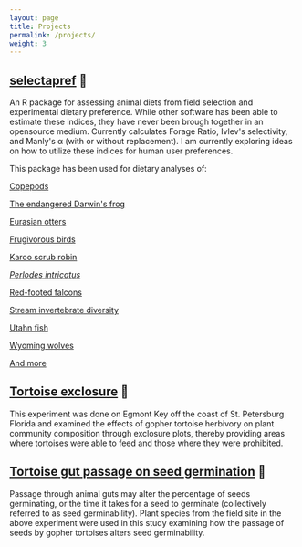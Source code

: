 ```yaml
---
layout: page
title: Projects
permalink: /projects/
weight: 3
---
```


## [selectapref](https://cran.r-project.org/web/packages/selectapref/index.html)  :fork_and_knife:

An R package for assessing animal diets from field selection and experimental dietary preference. While other software has been able to estimate these indices, they have never been brough together in an opensource medium. Currently calculates Forage Ratio, Ivlev's selectivity, and Manly's α (with or without replacement). I am currently exploring ideas on how to utilize these indices for human user preferences.

This package has been used for dietary analyses of:

[Copepods](https://academic.oup.com/icesjms/advance-article-abstract/doi/10.1093/icesjms/fsx249/4836298?redirectedFrom=fulltext)

[The endangered Darwin's frog](https://www.researchgate.net/profile/Andres_Valenzuela_Sanchez/publication/325480717_Trophic_ecology_of_the_endangered_Darwin's_frog_inferred_by_stable_isotopes/links/5b61ac78458515c4b257b4df/Trophic-ecology-of-the-endangered-Darwins-frog-inferred-by-stable-isotopes.pdf)

[Eurasian otters](http://s-space.snu.ac.kr/bitstream/10371/144576/1/000000153344.pdf)

[Frugivorous birds](https://www.sciencedirect.com/science/article/pii/S0006320719314946)

[Karoo scrub robin](https://www.biorxiv.org/content/10.1101/508465v1.abstract)

[*Perlodes intricatus*](https://www.tandfonline.com/doi/abs/10.1080/01650424.2019.1708406)

[Red-footed falcons](https://www.researchgate.net/publication/322015465_Food_supply_Orthoptera_Mantodea_Rodentia_and_Eulipotyphla_and_food_preferences_of_the_red-footed_falcon_Falco_vespertinus_in_Slovakia)

[Stream invertebrate diversity](https://onlinelibrary.wiley.com/doi/abs/10.1111/fwb.13236)

[Utahn fish](https://digitalcommons.usu.edu/cgi/viewcontent.cgi?article=8513&context=etd) 

[Wyoming wolves](https://wildlife.onlinelibrary.wiley.com/doi/abs/10.1002/jwmg.21710) 

[And more](https://scholar.google.com/scholar?hl=en&as_sdt=0,10&q=selectapref)

## [Tortoise exclosure](https://jcrichardson617.github.io/2018/08/15/seed-germinability.html) :turtle:
                      

This experiment was done on Egmont Key off the coast of St. Petersburg Florida and examined the effects of gopher tortoise herbivory on plant community composition through exclosure plots, thereby providing areas where tortoises were able to feed and those where they were prohibited.

## [Tortoise gut passage on seed germination](https://jcrichardson617.github.io/2018/08/15/seed-germinability.html) :seedling:

Passage through animal guts may alter the percentage of seeds germinating, or the time it takes for a seed to germinate (collectively referred to as seed germinability). Plant species from the field site in the above experiment were used in this study examining how the passage of seeds by gopher tortoises alters seed germinability. 
